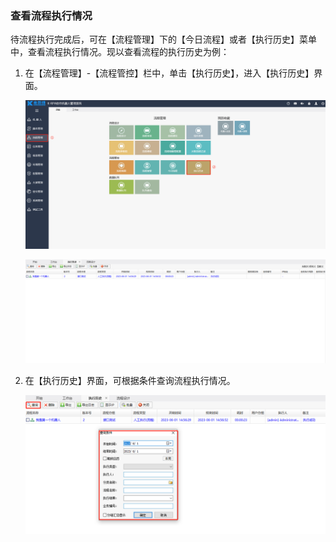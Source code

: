 ### 查看流程执行情况

待流程执行完成后，可在【流程管理】下的【今日流程】或者【执行历史】菜单中，查看流程执行情况。现以查看流程的执行历史为例：

1. 在【流程管理】-【流程管控】栏中，单击【执行历史】，进入【执行历史】界面。

   ![image-20230601145333709](Preview.assets/image-20230601145333709.png)

   ![image-20230601145844189](Preview.assets/image-20230601145844189.png)

2. 在【执行历史】界面，可根据条件查询流程执行情况。

   ![image-20230601150004088](Preview.assets/image-20230601150004088.png)



